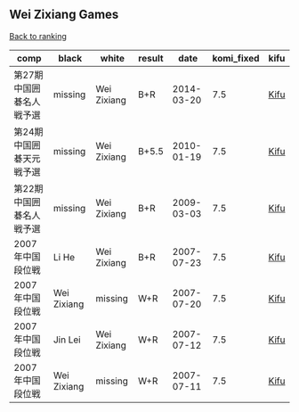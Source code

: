 ## Wei Zixiang Games

[Back to ranking](../../index.md)




| **comp** | **black** | **white** | **result** | **date** | **komi_fixed** | **kifu** | 
| --- | --- | --- | --- | --- | --- | --- |
| 第27期中国囲碁名人戦予選 | missing | Wei Zixiang | B+R | 2014-03-20 | 7.5 | [Kifu](https://kifudepot.net/kifucontents.php?id=8F%2BTYwhVNuoGhdmldGxL%2FQ%3D%3D) | 
| 第24期中国囲碁天元戦予選 | missing | Wei Zixiang | B+5.5 | 2010-01-19 | 7.5 | [Kifu](https://kifudepot.net/kifucontents.php?id=lF%2B1Xk%2FtGyj5ZvOrxlroVw%3D%3D) | 
| 第22期中国囲碁名人戦予選 | missing | Wei Zixiang | B+R | 2009-03-03 | 7.5 | [Kifu](https://kifudepot.net/kifucontents.php?id=NsvIwCiWYmgPOcULRzX0Iw%3D%3D) | 
| 2007年中国段位戦 | Li He | Wei Zixiang | B+R | 2007-07-23 | 7.5 | [Kifu](https://kifudepot.net/kifucontents.php?id=z6E%2BVExvUSNL2NOE9sTCcQ%3D%3D) | 
| 2007年中国段位戦 | Wei Zixiang | missing | W+R | 2007-07-20 | 7.5 | [Kifu](https://kifudepot.net/kifucontents.php?id=5UfWUJf9gY2vSwe%2B94p3IA%3D%3D) | 
| 2007年中国段位戦 | Jin Lei | Wei Zixiang | W+R | 2007-07-12 | 7.5 | [Kifu](https://kifudepot.net/kifucontents.php?id=INSHUk30fPfgyNRkCvyKUg%3D%3D) | 
| 2007年中国段位戦 | Wei Zixiang | missing | W+R | 2007-07-11 | 7.5 | [Kifu](https://kifudepot.net/kifucontents.php?id=ohjupkQlS4KDtMVOOGEVEg%3D%3D) |




